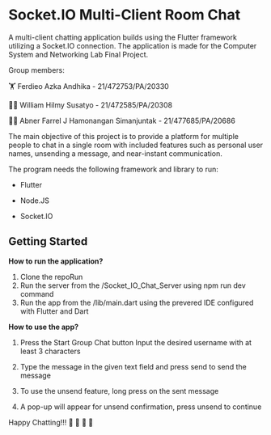 # Socket.IO Multi-Client Room Chat

A multi-client chatting application builds using the Flutter framework utilizing a Socket.IO connection. The application is made for the Computer System and Networking Lab Final Project.

Group members:

🏋️ Ferdieo Azka Andhika - 21/472753/PA/20330

🙋‍♂️ William Hilmy Susatyo - 21/472585/PA/20308

🙋‍♂️ Abner Farrel J Hamonangan Simanjuntak - 21/477685/PA/20686

The main objective of this project is to provide a platform for multiple people to chat in a single room with included features such as personal user names, unsending a message, and near-instant communication.

The program needs the following framework and library to run:

* Flutter

* Node.JS

* Socket.IO

 ## Getting Started

**How to run the application?**

1. Clone the repoRun 
2. Run the server from the /Socket_IO_Chat_Server using npm run dev command
3. Run the app from the /lib/main.dart using the prevered IDE configured with Flutter and Dart

**How to use the app?**

1. Press the Start Group Chat button Input the desired username with at least 3 characters

2. Type the message in the given text field and press send to send the message

3. To use the unsend feature, long press on the sent message

4. A pop-up will appear for unsend confirmation, press unsend to continue

Happy Chatting!!!  🥳 🥳 💬 💬
